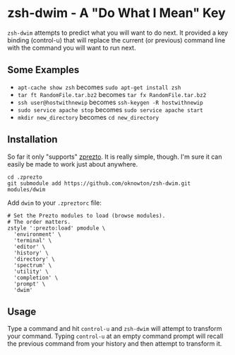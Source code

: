 # zsh-dwim - A "Do What I Mean" Key

`zsh-dwim` attempts to predict what you will want to do next.  It provided a key binding (control-u) that will replace the current (or previous) command line with the command you will want to run next.

## Some Examples

 * `apt-cache show zsh` becomes `sudo apt-get install zsh`
 * `tar ft RandomFile.tar.bz2` becomes `tar fx RandomFile.tar.bz2`
 * `ssh user@hostwithnewip` becomes `ssh-keygen -R hostwithnewip`
 * `sudo service apache stop` becomes `sudo service apache start`
 * `mkdir new_directory` becomes `cd new_directory`

## Installation

So far it only "supports" [zprezto](https://github.com/sorin-ionescu/prezto).  It is really simple, though.  I'm sure it can easily be made to work just about anywhere.

    cd .zprezto
    git submodule add https://github.com/oknowton/zsh-dwim.git modules/dwim

Add `dwim` to your `.zpreztorc` file:

    # Set the Prezto modules to load (browse modules).
    # The order matters.
    zstyle ':prezto:load' pmodule \
      'environment' \
      'terminal' \
      'editor' \
      'history' \
      'directory' \
      'spectrum' \
      'utility' \
      'completion' \
      'prompt' \
      'dwim'

## Usage

Type a command and hit `control-u` and `zsh-dwim` will attempt to transform your command.  Typing `control-u` at an empty command prompt will recall the previous command from your history and then attempt to transform it.
